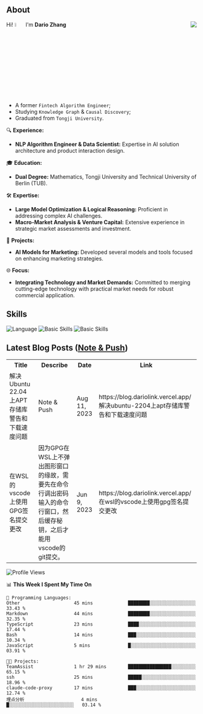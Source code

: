 ## About

<img align="right" src="https://github-readme-stats.vercel.app/api?username=dario-github&show_icons=true&bg_color=00000000&hide_title=true&hide_border=true&include_all_commits=true&count_private=true&theme=transparent" />

Hi! <img src="https://media.giphy.com/media/hvRJCLFzcasrR4ia7z/giphy.gif" width="5%"> I'm **Dario Zhang**

- A former `Fintech Algorithm Engineer`;
- Studying `Knowledge Graph` & `Causal Discovery`;
- Graduated from `Tongji University`.

🔍 **Experience:**
- **NLP Algorithm Engineer & Data Scientist:** Expertise in AI solution architecture and product interaction design.

🎓 **Education:**
- **Dual Degree:** Mathematics, Tongji University and Technical University of Berlin (TUB).

🛠️ **Expertise:**
- **Large Model Optimization & Logical Reasoning:** Proficient in addressing complex AI challenges.
- **Macro-Market Analysis & Venture Capital:** Extensive experience in strategic market assessments and investment.

🚀 **Projects:**
- **AI Models for Marketing:** Developed several models and tools focused on enhancing marketing strategies.

🌐 **Focus:**
- **Integrating Technology and Market Demands:** Committed to merging cutting-edge technology with practical market needs for robust commercial application.


## Skills

![Language](https://skillicons.dev/icons?i=py,matlab,pytorch,latex,regex,mysql,sqlite)
![Basic Skills](https://skillicons.dev/icons?i=bash,git,linux,md)
![Basic Skills](https://skillicons.dev/icons?i=vim,vscode,jupyterlab)

## Latest Blog Posts ([Note & Push](https://blog.dariolink.vercel.app/))

<table>
  <tr><th>Title</th><th>Describe</th><th>Date</th><th>Link</th></tr>
  <!-- BLOG-POST-LIST:START --><tr><td>解决Ubuntu 22.04上APT存储库警告和下载速度问题</td><td>Note &amp; Push</td><td>Aug 11, 2023</td><td>https://blog.dariolink.vercel.app/解决ubuntu-2204上apt存储库警告和下载速度问题</td></tr><tr><td>在WSL的vscode上使用GPG签名提交更改</td><td>因为GPG在WSL上不弹出图形窗口的缘故，需要先在命令行调出密码输入的命令行窗口，然后缓存秘钥，之后才能用vscode的git提交。</td><td>Jun 9, 2023</td><td>https://blog.dariolink.vercel.app/在wsl的vscode上使用gpg签名提交更改</td></tr><!-- BLOG-POST-LIST:END -->
</table>

<!--START_SECTION:waka-->
![Profile Views](http://img.shields.io/badge/Profile%20Views-0-blue)

📊 **This Week I Spent My Time On** 

```text
💬 Programming Languages: 
Other                    45 mins             ████████░░░░░░░░░░░░░░░░░   33.43 % 
Markdown                 44 mins             ████████░░░░░░░░░░░░░░░░░   32.35 % 
TypeScript               23 mins             ████░░░░░░░░░░░░░░░░░░░░░   17.44 % 
Bash                     14 mins             ███░░░░░░░░░░░░░░░░░░░░░░   10.34 % 
JavaScript               5 mins              █░░░░░░░░░░░░░░░░░░░░░░░░   03.91 % 

🐱‍💻 Projects: 
TeamAssist               1 hr 29 mins        ████████████████░░░░░░░░░   65.15 % 
ssh                      25 mins             █████░░░░░░░░░░░░░░░░░░░░   18.96 % 
claude-code-proxy        17 mins             ███░░░░░░░░░░░░░░░░░░░░░░   12.74 % 
埋点分析                     4 mins              █░░░░░░░░░░░░░░░░░░░░░░░░   03.14 % 
```


<!--END_SECTION:waka-->
